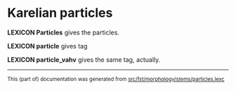# Karelian particles

**LEXICON Particles** gives the particles.

**LEXICON particle** gives tag

**LEXICON particle_vahv** gives the same tag, actually.

* * *

<small>This (part of) documentation was generated from [src/fst/morphology/stems/particles.lexc](https://github.com/giellalt/lang-krl/blob/main/src/fst/morphology/stems/particles.lexc)</small>
